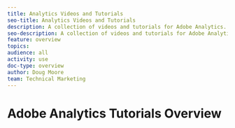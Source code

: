 ```yaml
---
title: Analytics Videos and Tutorials
seo-title: Analytics Videos and Tutorials
description: A collection of videos and tutorials for Adobe Analytics.
seo-description: A collection of videos and tutorials for Adobe Analytics.
feature: overview
topics: 
audience: all
activity: use
doc-type: overview
author: Doug Moore
team: Technical Marketing
---
```


# Adobe Analytics Tutorials Overview